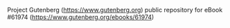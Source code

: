 Project Gutenberg (https://www.gutenberg.org) public repository for eBook #61974 (https://www.gutenberg.org/ebooks/61974)
